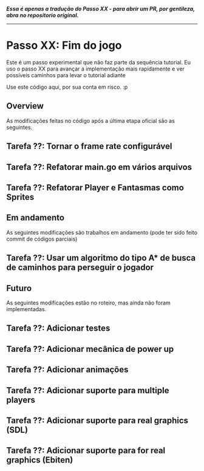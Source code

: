 ***Essa é apenas a tradução do Passo XX - para abrir um PR, por gentileza, abra no repositorio original.***

----

# Passo XX: Fim do jogo

Este é um passo experimental que não faz parte da sequência tutorial. Eu uso o passo XX para avançar a implementação mais rapidamente e ver possíveis caminhos para levar o tutorial adiante

Use este código aqui, por sua conta em risco. :p

## Overview

As modificações feitas no código após a última etapa oficial são as seguintes.

## Tarefa ??: Tornar o frame rate configurável
## Tarefa ??: Refatorar main.go em vários arquivos
## Tarefa ??: Refatorar Player e Fantasmas como Sprites

## Em andamento

As seguintes modificações são trabalhos em andamento (pode ter sido feito commit de códigos parciais)

## Tarefa ??: Usar um algoritmo do tipo A* de busca de caminhos para perseguir o jogador

## Futuro

As seguintes modificações estão no roteiro, mas ainda não foram implementadas.

## Tarefa ??: Adicionar testes
## Tarefa ??: Adicionar mecânica de power up
## Tarefa ??: Adicionar animações
## Tarefa ??: Adicionar suporte para multiple players
## Tarefa ??: Adicionar suporte para real graphics (SDL)
## Tarefa ??: Adicionar suporte para for real graphics (Ebiten)